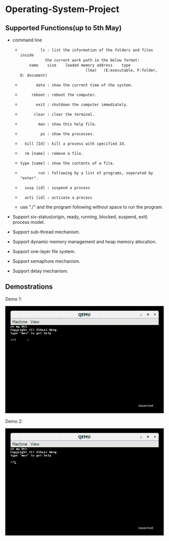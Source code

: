# Operating-System-Project

## Supported Functions(up to 5th May)
- command line
    *              ls : list the information of the folders and files inside 
                     the current work path in the below format:
              name    size    loaded memory address    type
                                       (lma)   (E:executable, F:folder, D: document)
    *            date : show the current time of the system.
    *          reboot : reboot the computer.
    *            exit : shutdown the computer immediately.
    *           clear : clear the terminal.
    *             man : show this help file.
    *              ps : show the processes.
    *       kill [Id] : kill a process with specified Id.
    *       rm [name] : remove a file.
    *     type [name] : show the contents of a file.
    *             run : following by a list of programs, seperated by "enter".
    *       susp [id] : suspend a process 
    *       acti [id] : activate a process 
    *   use "./" and the program following without space to run the program.

- Support six-status(origin, ready, running, blocked, suspend, exit) process model.
- Support sub-thread mechanism.
- Support dynamic memory management and heap memory allocation.
- Support one-layer file system.
- Support semaphore mechanism.
- Support delay mechanism.

## Demostrations
Demo 1:

![Six-status model](/demos/six-status.gif)


Demo 2:

![Sub-thread and heap memory allocation mechanism](/demos/subThreads.gif)


